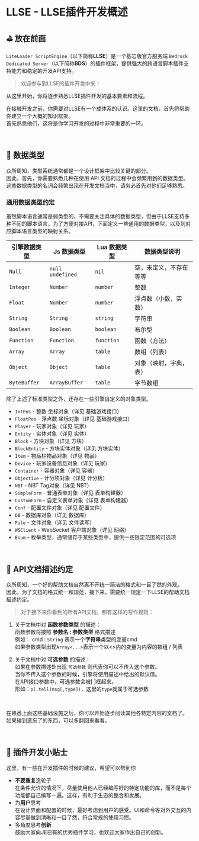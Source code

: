 # LLSE - LLSE插件开发概述

## ⛳  放在前面

`LiteLoader ScriptEngine`（以下简称**LLSE**）是一个基岩版官方服务端 `Bedrock Dedicated Server`（以下简称**BDS**）的插件框架，提供强大的跨语言脚本插件支持能力和稳定的开发API支持。  

> 欢迎参与到LLSE的插件开发中来！

从这里开始，你将逐步熟悉LLSE插件开发的基本要素和流程。

在接触开发之前，你需要对LLSE有一个成体系的认识。这里的文档，首先将帮助你建立一个大概的知识框架。  
首先熟悉他们，这将是你学习开发的过程中非常重要的一环。

<br>

## 💊 数据类型

众所周知，类型系统通常都是一个设计框架中比较关键的部分。  
因此，首先，你需要熟悉几种在使用 API 文档的过程中会频繁用到的数据类型。  
这些数据类型的名词会频繁出现在开发文档当中，请务必首先对他们足够熟悉。

### 通用数据类型约定

虽然脚本语言通常是弱类型的，不需要关注具体的数据类型，但由于LLSE支持多种不同的脚本语言，为了方便对接API，下面定义一些通用的数据类型，以及到对应脚本语言类型的映射关系。

| 引擎数据类型 | Js 数据类型        | Lua 数据类型 | 数据类型说明           |
| --------------- | ------------------ | ------------ | ---------------------- |
| `Null`          | `null` `undefined` | `nil`        | 空，未定义，不存在等等 |
| `Integer`       | `Number`           | `number`     | 整数                   |
| `Float`         | `Number`           | `number`     | 浮点数（小数，实数）   |
| `String`        | `String`           | `string`     | 字符串                 |
| `Boolean`       | `Boolean`          | `boolean`    | 布尔型                 |
| `Function`      | `Function`         | `function`   | 函数（方法）           |
| `Array`         | `Array`            | `table`      | 数组（列表）           |
| `Object`        | `Object`           | `table`      | 对象（映射，字典，表） |
| `ByteBuffer`    | `ArrayBuffer`      | `table`      | 字节数组               |

除了上述了标准类型之外，还存在一些引擎自定义的对象类型。

- `IntPos` - 整数 坐标对象（详见 基础游戏接口）
- `FloatPos` - 浮点数 坐标对象（详见 基础游戏接口）
- `Player` - 玩家对象（详见 玩家）
- `Entity` - 实体对象（详见 实体）
- `Block` - 方块对象（详见 方块）
- `BlockEntity` - 方块实体对象（详见 方块实体）
- `Item` - 物品栏物品对象（详见 物品）
- `Device` - 玩家设备信息对象（详见 玩家）
- `Container` - 容器对象（详见 容器）
- `Objective` - 计分项对象（详见 计分板）
- `NBT` - NBT Tag对象（详见 NBT）
- `SimpleForm` - 普通表单对象（详见 表单构建器）
- `CustomForm` - 自定义表单对象（详见 表单构建器）
- `Conf` - 配置文件对象（详见 配置文件）
- `DB` - 数据库对象（详见 数据库）
- `File` - 文件对象（详见 文件读写）
- `WSClient` - WebSocket 客户端对象（详见 网络）
- `Enum` - 枚举类型，通常储存于某些类型中，提供一些限定范围的可选项

<br>

## 📌 API文档描述约定

众所周知，一个好的帮助文档自然离不开统一简洁的格式和一目了然的外观。  
因此，为了文档的格式统一和规范，接下来，需要统一规定一下LLSE的帮助文档描述约定。

> 对于接下来你看到的所有API文档，都有这样的写作规则：

1. 关于文档中对 **函数参数类型** 的描述：  
   函数参数将按照 **参数名 : 参数类型** 格式描述  
   例如： cmd : `String` 表示一个**字符串**类型的变量cmd  
   如果参数类型出现`Array<...>`表示一个以<>内的变量为内容的数组 / 列表  

   

2. 关于文档中对 **可选参数** 的描述：  
   如果在参数描述处出现 `可选参数` 则代表你可以不传入这个参数。  
   当你不传入这个参数的时候，引擎将使用描述中给出的默认值。  
   在API接口参数中，可选参数会被[ ]框起来。  
   形如：`pl.tell(msg[,type])`，这里的`type`就属于可选参数

<br>

在熟悉上面这些基础设施之后，你可以开始逐步阅读其他各特定内容的文档了。  
如果碰到遗忘了的东西，可以多翻回来看看。

<br>

## 📜 插件开发小贴士

这里，有一些在开发插件的时候的建议，希望可以帮到你

- **不要重复**造轮子  
  在条件允许的情况下，尽量使用他人已经编写好的特定功能的库，而不是每个功能都自己编写一遍。这样，有利于生态的整合和发展。
- 为**用户**思考  
  在设计界面和配置的时候，最好考虑到用户的感受。UI和命令等对外交互的内容尽量做到清晰和一目了然，符合常规的使用习惯。
- 多角度思考**创新**  
  鼓励大家向JE已有的优秀插件学习，也欢迎大家作出自己的创新。